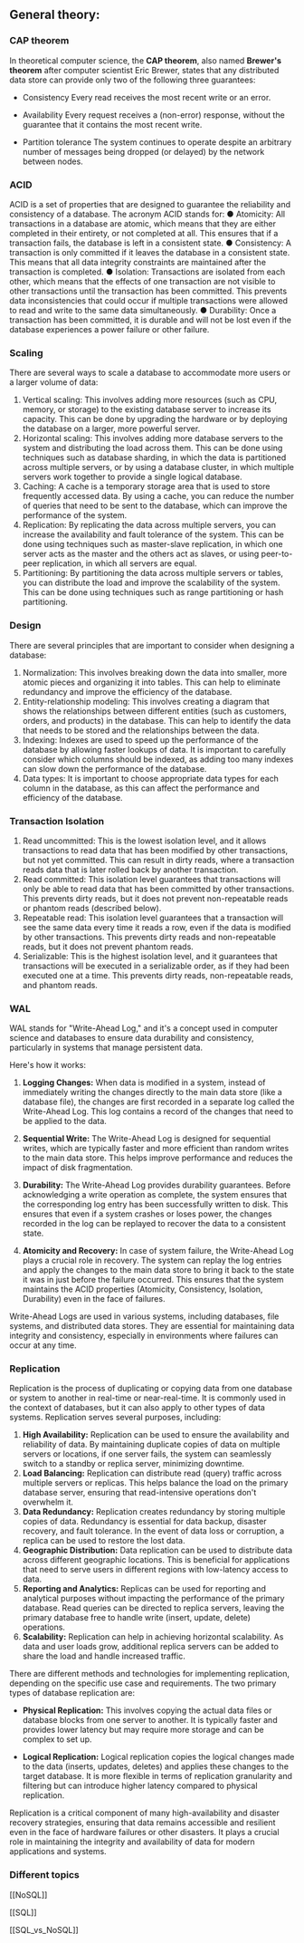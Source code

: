 
## General theory:

### CAP theorem
In theoretical computer science, the **CAP theorem**, also named **Brewer's theorem** after computer scientist Eric Brewer, states that any distributed data store can provide only two of the following three guarantees:

- Consistency
 Every read receives the most recent write or an error.

- Availability
 Every request receives a (non-error) response, without the guarantee that it contains the most recent write.

- Partition tolerance
 The system continues to operate despite an arbitrary number of messages being dropped (or delayed) by the network between nodes.


### ACID

ACID is a set of properties that are designed to guarantee the reliability and consistency of a database. The acronym ACID stands for: 
	● Atomicity: All transactions in a database are atomic, which means that they are either completed in their entirety, or not completed at all. This ensures that if a transaction fails, the database is left in a consistent state. 
	● Consistency: A transaction is only committed if it leaves the database in a consistent state. This means that all data integrity constraints are maintained after the transaction is completed. 
	● Isolation: Transactions are isolated from each other, which means that the effects of one transaction are not visible to other transactions until the transaction has been committed. This prevents data inconsistencies that could occur if multiple transactions were allowed to read and write to the same data simultaneously. 
	● Durability: Once a transaction has been committed, it is durable and will not be lost even if the database experiences a power failure or other failure. 


### Scaling
There are several ways to scale a database to accommodate more users or a larger volume of data: 
1. Vertical scaling: This involves adding more resources (such as CPU, memory, or storage) to the existing database server to increase its capacity. This can be done by upgrading the hardware or by deploying the database on a larger, more powerful server. 
2. Horizontal scaling: This involves adding more database servers to the system and distributing the load across them. This can be done using techniques such as database sharding, in which the data is partitioned across multiple servers, or by using a database cluster, in which multiple servers work together to provide a single logical database. 
3. Caching: A cache is a temporary storage area that is used to store frequently accessed data. By using a cache, you can reduce the number of queries that need to be sent to the database, which can improve the performance of the system. 
4. Replication: By replicating the data across multiple servers, you can increase the availability and fault tolerance of the system. This can be done using techniques such as master-slave replication, in which one server acts as the master and the others act as slaves, or using peer-to-peer replication, in which all servers are equal. 
5. Partitioning: By partitioning the data across multiple servers or tables, you can distribute the load and improve the scalability of the system. This can be done using techniques such as range partitioning or hash partitioning.

### Design
There are several principles that are important to consider when designing a database: 
1. Normalization: This involves breaking down the data into smaller, more atomic pieces and organizing it into tables. This can help to eliminate redundancy and improve the efficiency of the database. 
2. Entity-relationship modeling: This involves creating a diagram that shows the relationships between different entities (such as customers, orders, and products) in the database. This can help to identify the data that needs to be stored and the relationships between the data. 
3. Indexing: Indexes are used to speed up the performance of the database by allowing faster lookups of data. It is important to carefully consider which columns should be indexed, as adding too many indexes can slow down the performance of the database. 
4. Data types: It is important to choose appropriate data types for each column in the database, as this can affect the performance and efficiency of the database.

### Transaction Isolation
1. Read uncommitted: This is the lowest isolation level, and it allows transactions to read data that has been modified by other transactions, but not yet committed. This can result in dirty reads, where a transaction reads data that is later rolled back by another transaction. 
2. Read committed: This isolation level guarantees that transactions will only be able to read data that has been committed by other transactions. This prevents dirty reads, but it does not prevent non-repeatable reads or phantom reads (described below). 
3. Repeatable read: This isolation level guarantees that a transaction will see the same data every time it reads a row, even if the data is modified by other transactions. This prevents dirty reads and non-repeatable reads, but it does not prevent phantom reads. 
4. Serializable: This is the highest isolation level, and it guarantees that transactions will be executed in a serializable order, as if they had been executed one at a time. This prevents dirty reads, non-repeatable reads, and phantom reads.

### WAL
WAL stands for "Write-Ahead Log," and it's a concept used in computer science and databases to ensure data durability and consistency, particularly in systems that manage persistent data.

Here's how it works:

1. **Logging Changes:** When data is modified in a system, instead of immediately writing the changes directly to the main data store (like a database file), the changes are first recorded in a separate log called the Write-Ahead Log. This log contains a record of the changes that need to be applied to the data.

2. **Sequential Write:** The Write-Ahead Log is designed for sequential writes, which are typically faster and more efficient than random writes to the main data store. This helps improve performance and reduces the impact of disk fragmentation.

3. **Durability:** The Write-Ahead Log provides durability guarantees. Before acknowledging a write operation as complete, the system ensures that the corresponding log entry has been successfully written to disk. This ensures that even if a system crashes or loses power, the changes recorded in the log can be replayed to recover the data to a consistent state.

4. **Atomicity and Recovery:** In case of system failure, the Write-Ahead Log plays a crucial role in recovery. The system can replay the log entries and apply the changes to the main data store to bring it back to the state it was in just before the failure occurred. This ensures that the system maintains the ACID properties (Atomicity, Consistency, Isolation, Durability) even in the face of failures.


Write-Ahead Logs are used in various systems, including databases, file systems, and distributed data stores. They are essential for maintaining data integrity and consistency, especially in environments where failures can occur at any time.

### Replication
Replication is the process of duplicating or copying data from one database or system to another in real-time or near-real-time. It is commonly used in the context of databases, but it can also apply to other types of data systems. Replication serves several purposes, including:

1. **High Availability:** Replication can be used to ensure the availability and reliability of data. By maintaining duplicate copies of data on multiple servers or locations, if one server fails, the system can seamlessly switch to a standby or replica server, minimizing downtime.
2. **Load Balancing:** Replication can distribute read (query) traffic across multiple servers or replicas. This helps balance the load on the primary database server, ensuring that read-intensive operations don't overwhelm it.
3. **Data Redundancy:** Replication creates redundancy by storing multiple copies of data. Redundancy is essential for data backup, disaster recovery, and fault tolerance. In the event of data loss or corruption, a replica can be used to restore the lost data.
4. **Geographic Distribution:** Data replication can be used to distribute data across different geographic locations. This is beneficial for applications that need to serve users in different regions with low-latency access to data.
5. **Reporting and Analytics:** Replicas can be used for reporting and analytical purposes without impacting the performance of the primary database. Read queries can be directed to replica servers, leaving the primary database free to handle write (insert, update, delete) operations.
6. **Scalability:** Replication can help in achieving horizontal scalability. As data and user loads grow, additional replica servers can be added to share the load and handle increased traffic.

There are different methods and technologies for implementing replication, depending on the specific use case and requirements. The two primary types of database replication are:

- **Physical Replication:** This involves copying the actual data files or database blocks from one server to another. It is typically faster and provides lower latency but may require more storage and can be complex to set up.
    
- **Logical Replication:** Logical replication copies the logical changes made to the data (inserts, updates, deletes) and applies these changes to the target database. It is more flexible in terms of replication granularity and filtering but can introduce higher latency compared to physical replication.
    

Replication is a critical component of many high-availability and disaster recovery strategies, ensuring that data remains accessible and resilient even in the face of hardware failures or other disasters. It plays a crucial role in maintaining the integrity and availability of data for modern applications and systems.

### Different topics

[[NoSQL]]

[[SQL]]

[[SQL_vs_NoSQL]]
